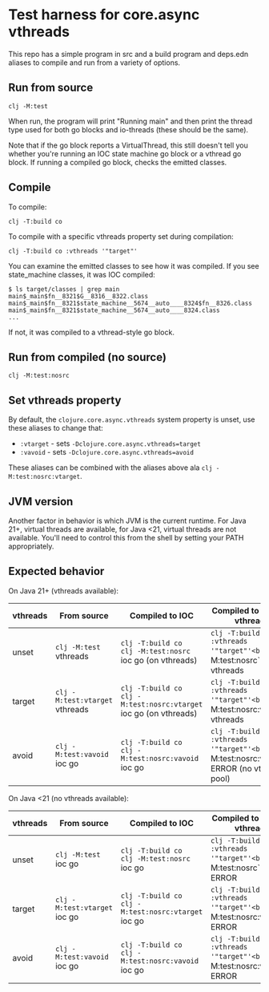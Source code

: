 # Test harness for core.async vthreads

This repo has a simple program in src and a build program and deps.edn aliases to compile and run from a variety of options.

## Run from source

```
clj -M:test
```

When run, the program will print "Running main" and then print the thread type used for both go blocks and io-threads (these should be the same). 

Note that if the go block reports a VirtualThread, this still doesn't tell you whether you're running an IOC state machine go block or a vthread go block. If running a compiled go block, checks the emitted classes.

## Compile

To compile:

```
clj -T:build co
```

To compile with a specific vthreads property set during compilation:

```
clj -T:build co :vthreads '"target"'
```

You can examine the emitted classes to see how it was compiled. If you see state_machine classes, it was IOC compiled:

```
$ ls target/classes | grep main
main$_main$fn__8321$G__8316__8322.class
main$_main$fn__8321$state_machine__5674__auto____8324$fn__8326.class
main$_main$fn__8321$state_machine__5674__auto____8324.class
...
```

If not, it was compiled to a vthread-style go block.

## Run from compiled (no source)

```
clj -M:test:nosrc
```

## Set vthreads property

By default, the `clojure.core.async.vthreads` system property is unset, use these aliases to change that:

* `:vtarget` - sets `-Dclojure.core.async.vthreads=target`
* `:vavoid` - sets `-Dclojure.core.async.vthreads=avoid`

These aliases can be combined with the aliases above ala `clj -M:test:nosrc:vtarget`.

## JVM version

Another factor in behavior is which JVM is the current runtime. For Java 21+, virtual threads are available, for Java <21, virtual threads are not available. You'll need to control this from the shell by setting your PATH appropriately.


## Expected behavior

On Java 21+ (vthreads available):

| vthreads | From source | Compiled to IOC | Compiled to expect vthread |
| ---- | ---- | ---- | ---- |
| unset | `clj -M:test`<br> vthreads | `clj -T:build co`<br> `clj -M:test:nosrc` <br> ioc go (on vthreads) | `clj -T:build co :vthreads '"target"'<br> `clj -M:test:nosrc`<br> vthreads |
| target | `clj -M:test:vtarget`<br> vthreads | `clj -T:build co`<br> `clj -M:test:nosrc:vtarget` <br> ioc go (on vthreads) | `clj -T:build co :vthreads '"target"'<br> `clj -M:test:nosrc:vtarget`<br> vthreads |
| avoid | `clj -M:test:vavoid`<br> ioc go | `clj -T:build co`<br> `clj -M:test:nosrc:vavoid` <br> ioc go | `clj -T:build co :vthreads '"target"'<br> `clj -M:test:nosrc:vavoid`<br> ERROR (no vthread pool) |


On Java <21 (no vthreads available):

| vthreads | From source | Compiled to IOC | Compiled to expect vthread |
| ---- | ---- | ---- | ---- |
| unset | `clj -M:test` <br> ioc go | `clj -T:build co`<br> `clj -M:test:nosrc` <br> ioc go | `clj -T:build co :vthreads '"target"'<br> `clj -M:test:nosrc`<br> ERROR |
| target | `clj -M:test:vtarget`<br> ioc go | `clj -T:build co`<br> `clj -M:test:nosrc:vtarget` <br> ioc go | `clj -T:build co :vthreads '"target"'<br> `clj -M:test:nosrc:vtarget`<br> ERROR |
| avoid | `clj -M:test:vavoid`<br> ioc go | `clj -T:build co`<br> `clj -M:test:nosrc:vavoid` <br> ioc go | `clj -T:build co :vthreads '"target"'<br> `clj -M:test:nosrc:vavoid`<br> ERROR |


